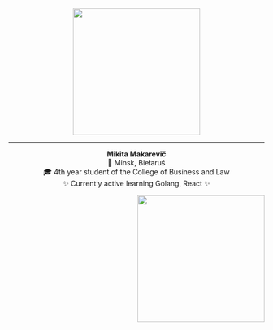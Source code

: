 <div align="center">
  <img src="https://media.tenor.com/6HklNunU494AAAAi/peach-goma.gif" width="250"/>
</div>
<hr>

<div align="center">
  
  **Mikita Makarevič**  
  🌃 Minsk, Biełaruś  
  🎓 4th year student of the College of Business and Law  
  ✨ Currently active learning Golang, React ✨
</div>

<div align="right">
  <img src="https://media.tenor.com/8E7-GkyjKY0AAAAi/github-sticker.gif" width="250"/>
</div>

<!--
**bondela/bondela** is a ✨ _special_ ✨ repository because its `README.md` (this file) appears on your GitHub profile.

Here are some ideas to get you started:

- 🔭 I’m currently working on ...
- 🌱 I’m currently learning ...
- 👯 I’m looking to collaborate on ...
- 🤔 I’m looking for help with ...
- 💬 Ask me about ...
- 📫 How to reach me: ...
- 😄 Pronouns: ...
- ⚡ Fun fact: ...
-->
